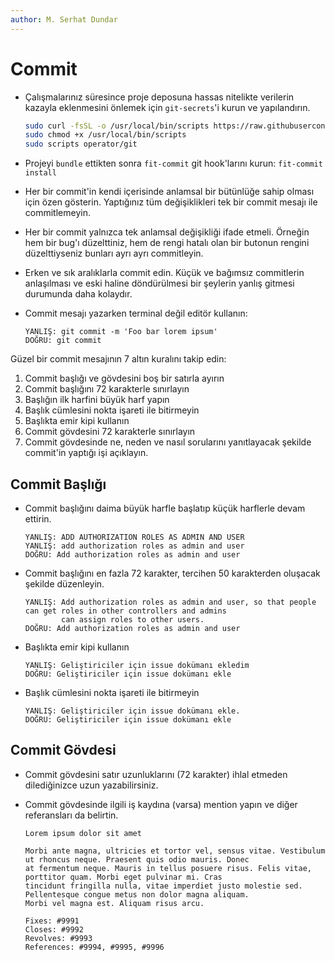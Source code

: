 ```yaml
---
author: M. Serhat Dundar
---
```


Commit
======

- Çalışmalarınız süresince proje deposuna hassas nitelikte verilerin kazayla
  eklenmesini önlemek için `git-secrets`'i kurun ve yapılandırın.

  ```bash
  sudo curl -fsSL -o /usr/local/bin/scripts https://raw.githubusercontent.com/omu/debian/master/bin/scripts
  sudo chmod +x /usr/local/bin/scripts
  sudo scripts operator/git
  ```

- Projeyi `bundle` ettikten sonra `fit-commit` git hook'larını kurun: `fit-commit install`

- Her bir commit'in kendi içerisinde anlamsal bir bütünlüğe sahip olması için özen gösterin. Yaptığınız tüm
  değişiklikleri tek bir commit mesajı ile commitlemeyin.

- Her bir commit yalnızca tek anlamsal değişikliği ifade etmeli. Örneğin hem bir bug'ı düzelttiniz, hem de rengi hatalı
  olan bir butonun rengini düzelttiyseniz bunları ayrı ayrı commitleyin.

- Erken ve sık aralıklarla commit edin. Küçük ve bağımsız commitlerin anlaşılması ve eski haline döndürülmesi bir
  şeylerin yanlış gitmesi durumunda daha kolaydır.

- Commit mesajı yazarken terminal değil editör kullanın:

      YANLIŞ: git commit -m 'Foo bar lorem ipsum'
      DOĞRU: git commit

Güzel bir commit mesajının 7 altın kuralını takip edin:

1. Commit başlığı ve gövdesini boş bir satırla ayırın
2. Commit başlığını 72 karakterle sınırlayın
3. Başlığın ilk harfini büyük harf yapın
4. Başlık cümlesini nokta işareti ile bitirmeyin
5. Başlıkta emir kipi kullanın
6. Commit gövdesini 72 karakterle sınırlayın
7. Commit gövdesinde ne, neden ve nasıl sorularını yanıtlayacak şekilde commit'in yaptığı işi açıklayın.

Commit Başlığı
--------------

- Commit başlığını daima büyük harfle başlatıp küçük harflerle devam ettirin.

      YANLIŞ: ADD AUTHORIZATION ROLES AS ADMIN AND USER
      YANLIŞ: add authorization roles as admin and user
      DOĞRU: Add authorization roles as admin and user

- Commit başlığını en fazla 72 karakter, tercihen 50 karakterden oluşacak şekilde düzenleyin.

      YANLIŞ: Add authorization roles as admin and user, so that people can get roles in other controllers and admins
              can assign roles to other users.
      DOĞRU: Add authorization roles as admin and user

- Başlıkta emir kipi kullanın

      YANLIŞ: Geliştiriciler için issue dokümanı ekledim
      DOĞRU: Geliştiriciler için issue dokümanı ekle

- Başlık cümlesini nokta işareti ile bitirmeyin

      YANLIŞ: Geliştiriciler için issue dokümanı ekle.
      DOĞRU: Geliştiriciler için issue dokümanı ekle

Commit Gövdesi
--------------

- Commit gövdesini satır uzunluklarını (72 karakter) ihlal etmeden dilediğinizce uzun yazabilirsiniz.

- Commit gövdesinde ilgili iş kaydına (varsa) mention yapın ve diğer referansları da belirtin.

      Lorem ipsum dolor sit amet

      Morbi ante magna, ultricies et tortor vel, sensus vitae. Vestibulum ut rhoncus neque. Praesent quis odio mauris. Donec
      at fermentum neque. Mauris in tellus posuere risus. Felis vitae, porttitor quam. Morbi eget pulvinar mi. Cras
      tincidunt fringilla nulla, vitae imperdiet justo molestie sed. Pellentesque congue metus non dolor magna aliquam.
      Morbi vel magna est. Aliquam risus arcu.

      Fixes: #9991
      Closes: #9992
      Revolves: #9993
      References: #9994, #9995, #9996
